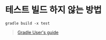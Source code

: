 # 테스트 빌드 하지 않는 방법

    gradle build -x test

> [Gradle User's guide](https://docs.gradle.org/current/userguide/java_plugin.html#N1231D)